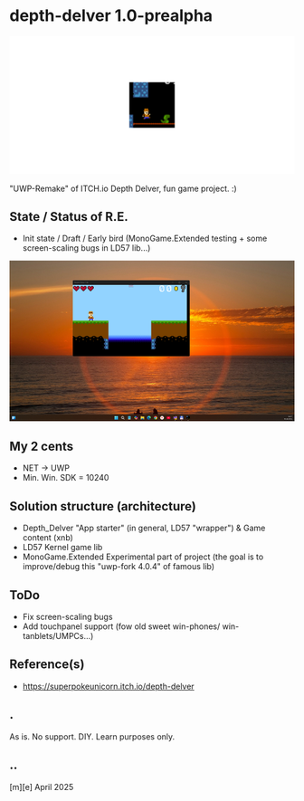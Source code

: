 # depth-delver 1.0-prealpha
![Logo](Images/logo.png)

"UWP-Remake" of ITCH.io Depth Delver, fun game project. :)

## State / Status of R.E.
- Init state / Draft / Early bird (MonoGame.Extended testing + some screen-scaling bugs in LD57 lib...)

![W11](Images/sshot01.png)

## My 2 cents
-  NET -> UWP
- Min. Win. SDK = 10240 

## Solution structure (architecture)
- Depth_Delver "App starter" (in general, LD57 "wrapper") & Game content (xnb)
- LD57 Kernel game lib 
- MonoGame.Extended Experimental part of project (the goal is to improve/debug this "uwp-fork 4.0.4" of famous lib) 

## ToDo
- Fix screen-scaling bugs 
- Add touchpanel support (fow old sweet win-phones/ win-tanblets/UMPCs...)

## Reference(s)
- https://superpokeunicorn.itch.io/depth-delver

## .
As is. No support. DIY. Learn purposes only.

## ..
[m][e] April 2025
